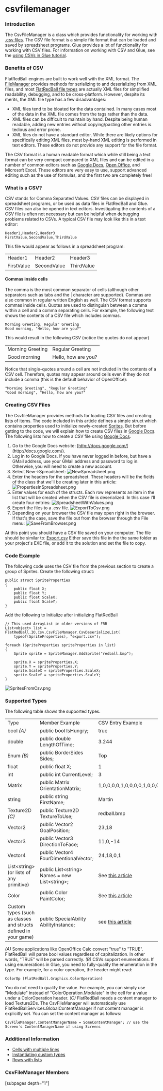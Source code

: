 # csvfilemanager

### Introduction

The CsvFileManager is a class which provides functionality for working with [.csv files](http://en.wikipedia.org/wiki/Comma-separated\_values). The CSV file format is a simple file format that can be loaded and saved by spreadsheet programs. Glue provides a lot of functionality for working with CSV files. For information on working with CSV and Glue, see the [using CSVs in Glue tutorial](../../../../../../frb/docs/index.php).

### Benefits of CSV

FlatRedBall engines are built to work well with the XML format. The [FileManager](../../../../../../frb/docs/index.php) provides methods for serializing to and deserializing from XML files, and most [FlatRedBall file types](../../../../../../frb/docs/index.php) are actually XML files for simplified readability, debugging, and to be cross-platform. However, despite its merits, the XML file type has a few disadvantages:

* XML files tend to be bloated for the data contained. In many cases most of the data in the XML file comes from the tags rather than the data.
* XML files can be difficult to maintain by hand. Despite being human readable, adding new entries without copying/pasting other entries is tedious and error prone.
* XML files do not have a standard editor. While there are likely options for specifically editing XML files, most by-hand XML editing is performed in text editors. These editors do not provide any support for the file format.

The CSV format is a human readable format which while still being a text format can be very compact compared to XML files and can be edited in a number of common editors such as [Google Docs](http://docs.google.com/), [Open Office](http://www.openoffice.org/), and Microsoft Excel. These editors are very easy to use, support advanced editing such as the use of formulas, and the first two are completely free!

### What is a CSV?

CSV stands for Comma Separated Values. CSV files can be displayed in spreadsheet programs, or be used as data files in FlatRedBall and Glue. CSV files can also be opened in text editors. Investigating the contents of a CSV file is often not necessary but can be helpful when debugging problems related to CSVs. A typical CSV file may look like this in a text editor:

```
Header1,Header2,Header3
FirstValue,SecondValue,ThirdValue
```

This file would appear as follows in a spreadsheet program:

|            |             |            |
| ---------- | ----------- | ---------- |
| Header1    | Header2     | Header3    |
| FirstValue | SecondValue | ThirdValue |

#### Commas inside cells

The comma is the most common separator of cells (although other separators such as tabs and the | character are supported). Commas are also common in regular written English as well. The CSV format supports commas inside cells. Quotes are used to distinguish between a comma within a cell and a comma separating cells. For example, the following text shows the contents of a CSV file which includes commas.

```
Morning Greeting, Regular Greeting
Good morning, "Hello, how are you?"
```

This would result in the following CSV (notice the quotes do not appear)

|                  |                     |
| ---------------- | ------------------- |
| Morning Greeting | Regular Greeting    |
| Good morning     | Hello, how are you? |

Notice that single-quotes around a cell are not included in the contents of a CSV cell. Therefore, quotes may appear around cells even if they do not include a comma (this is the default behavior of OpenOffice):

```
"Morning Greeting", "Regular Greeting"
"Good morning", "Hello, how are you?"
```

### Creating CSV Files

The CsvfileManager provides methods for loading CSV files and creating lists of items. The code included in this article defines a simple struct which contains properties used to initialize newly-created [Sprites](../../../../../../frb/docs/index.php). But before getting to the code, we will explain how to create CSV files in [Google Docs](http://docs.google.com/). The following lists how to create a CSV file using [Google Docs](http://docs.google.com/).

1. Go to the Google Docs website: [http://docs.google.com/](http://docs.google.com/).
2. Log in to Google Docs. If you have never logged in before, but have a GMail address, use your GMail address and password to log in. Otherwise, you will need to create a new account.
3. Select New->Spreadsheet: ![NewSpreadsheet.png](../../../../../../media/migrated\_media-NewSpreadsheet.png)
4. Enter the headers for the spreadsheet. These headers will be the fields of the class that we'll be creating later in this article: ![PropertiesInSpreadsheet.png](../../../../../../media/migrated\_media-PropertiesInSpreadsheet.png)
5. Enter values for each of the structs. Each row represents an item in the list that will be created when the CSV file is deserialized. In this case I'll create four entries: ![SpreadsheetWithValues.png](../../../../../../media/migrated\_media-SpreadsheetWithValues.png)
6. Export the files to a .csv file. ![ExportToCsv.png](../../../../../../media/migrated\_media-ExportToCsv.png)
7. Depending on your browser the CSV file may open right in the browser. If that's the case, save the file out from the browser through the File menu: ![SaveFromBrowser.png](../../../../../../media/migrated\_media-SaveFromBrowser.png)

At this point you should have a CSV file saved on your computer. The file should be similar to: [Export.csv](../../../../../../frb/docs/images/3/38/Export.csv) Either save this file in the the same folder as your project's EXE file, or add it to the solution and set the file to copy.

### Code Example

The following code uses the CSV file from the previous section to create a group of Sprites. Create the following struct:

```
public struct SpriteProperties
{
    public float X;
    public float Y;
    public float ScaleX;
    public float ScaleY;
}
```

Add the following to Initialize after initializing FlatRedBall

```
// This used ArrayList in older versions of FRB
List<object> list = FlatRedBall.IO.Csv.CsvFileManager.CsvDeserializeList(
    typeof(SpriteProperties), "export.csv");

foreach (SpriteProperties spriteProperties in list)
{
    Sprite sprite = SpriteManager.AddSprite("redball.bmp");

    sprite.X = spriteProperties.X;
    sprite.Y = spriteProperties.Y;
    sprite.ScaleX = spriteProperties.ScaleX;
    sprite.ScaleY = spriteProperties.ScaleY;
}
```

![SpritesFromCsv.png](../../../../../../media/migrated\_media-SpritesFromCsv.png)

### Supported Types

The following table shows the supported types.

|                                                                 |                                                 |                                                          |
| --------------------------------------------------------------- | ----------------------------------------------- | -------------------------------------------------------- |
| Type                                                            | Member Example                                  | CSV Entry Example                                        |
| bool _(A)_                                                      | public bool IsHungry;                           | true                                                     |
| double                                                          | public double LengthOfTime;                     | 3.244                                                    |
| Enum _(B)_                                                      | public BorderSides Sides;                       | Top                                                      |
| float                                                           | public float X;                                 | 1                                                        |
| int                                                             | public int CurrentLevel;                        | 3                                                        |
| Matrix                                                          | public Matrix OrientationMatrix;                | 1,0,0,0,0,1,0,0,0,0,1,0,0,0,0,1                          |
| string                                                          | public string FirstName;                        | Martin                                                   |
| Texture2D _(C)_                                                 | public Texture2D TextureToUse;                  | redball.bmp                                              |
| Vector2                                                         | public Vector2 GoalPosition;                    | 23,18                                                    |
| Vector3                                                         | public Vector3 DirectionToFace;                 | 11,0,-14                                                 |
| Vector4                                                         | public Vector4 FourDimentionalVector;           | 24,18,0,1                                                |
| List\<string> (or lists of any primitive)                       | public List\<string> Names = new List\<string>; | See [this article](../../../../../../frb/docs/index.php) |
| Color                                                           | public Color PaintColor;                        | See [this article](../../../../../../frb/docs/index.php) |
| Custom types (such as classes and structs defined in your game) | public SpecialAbility AbilityInstance;          | see [this article](../../../../../../frb/docs/index.php) |

_(A)_ Some applications like OpenOffice Calc convert "true" to "TRUE". FlatRedBall will parse bool values regardless of capitalization. In other words, "TRUE" will be parsed correctly. _(B)_ CSVs support enumerations. If using enumerations in Glue, you need to fully-qualify the enumeration in the type. For example, for a color operation, the header might read:

```
ColorOp (FlatRedBall.Graphics.ColorOperation)
```

You do not need to qualify the value. For example, you can simply use "Modulate" instead of "ColorOperation.Modulate" in the cell for a value under a ColorOperation header. _(C)_ FlatRedBall needs a content manager to load Texture2Ds. The CsvFileManager will automatically use FlatRedBallServices.GlobalContentManager if not content manager is explicitly set. You can set the content manager as follows:

```
CsvFileManager.ContentManagerName = SomeContentManager; // use the Screen's ContentManagerName if using Screens
```

### Additional Information

* [Cells with multiple lines](../../../../../../frb/docs/index.php)
* [Instantiating custom types](../../../../../../frb/docs/index.php)
* [Rows with lists](../../../../../../frb/docs/index.php)

### CsvFileManager Members

\[subpages depth="1"]
